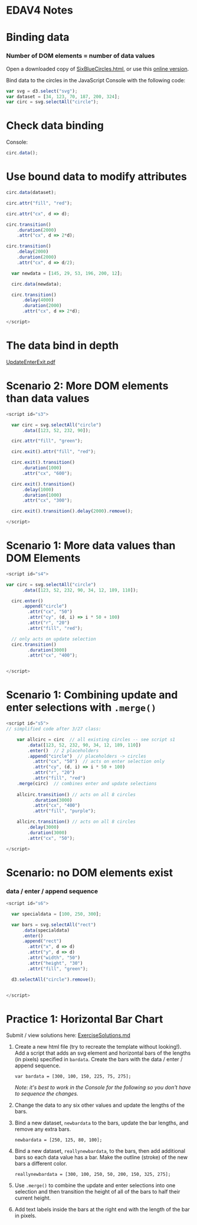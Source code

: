 EDAV4 Notes
================

Binding data
=======
### Number of DOM elements = number of data values

Open a downloaded copy of [SixBlueCircles.html](https://raw.githubusercontent.com/jtr13/D3/master/SixBlueCircles.html), or use this [online version](SixBlueCircles.html).

Bind data to the circles in the JavaScript Console with the following code:

``` js
var svg = d3.select("svg");
var dataset = [34, 123, 70, 187, 200, 324];
var circ = svg.selectAll("circle");
```

Check data binding
=======

Console:

``` js
circ.data();
```

Use bound data to modify attributes
=======
``` js
circ.data(dataset);

circ.attr("fill", "red");

circ.attr("cx", d => d);

circ.transition()
    .duration(2000)
    .attr("cx", d => 2*d);

circ.transition()
    .delay(2000)
    .duration(2000)
    .attr("cx", d => d/2);

  var newdata = [145, 29, 53, 196, 200, 12];

  circ.data(newdata);

  circ.transition()
      .delay(4000)
      .duration(2000)
      .attr("cx", d => 2*d);

</script>
```

The data bind in depth
=======
[UpdateEnterExit.pdf](UpdateEnterExit.pdf)


Scenario 2: More DOM elements than data values
=======

``` js
<script id="s3">

  var circ = svg.selectAll("circle")
      .data([123, 52, 232, 90]);

  circ.attr("fill", "green");

  circ.exit().attr("fill", "red");

  circ.exit().transition()
      .duration(1000)
      .attr("cx", "600");

  circ.exit().transition()
      .delay(1000)
      .duration(1000)
      .attr("cx", "300");

  circ.exit().transition().delay(2000).remove();

</script>
```

Scenario 1: More data values than DOM Elements
=======
``` js
<script id="s4">

var circ = svg.selectAll("circle")
      .data([123, 52, 232, 90, 34, 12, 189, 110]);

  circ.enter()
      .append("circle")
        .attr("cx", "50")
        .attr("cy", (d, i) => i * 50 + 100)
        .attr("r", "20")
        .attr("fill", "red");

  // only acts on update selection
  circ.transition()
        .duration(3000)
        .attr("cx", "400");


</script>
```

Scenario 1: Combining update and enter selections with `.merge()`
=======

``` js
<script id="s5">
// simplified code after 3/27 class:

    var allcirc = circ  // all existing circles -- see script s1
        .data([123, 52, 232, 90, 34, 12, 189, 110])
        .enter()  // 2 placeholders
        .append("circle")  // placeholders -> circles
          .attr("cx", "50")  // acts on enter selection only
          .attr("cy", (d, i) => i * 50 + 100)
          .attr("r", "20")
          .attr("fill", "red")
	.merge(circ)  // combines enter and update selections
	
    allcirc.transition() // acts on all 8 circles
          .duration(3000)
          .attr("cx", "400")
          .attr("fill", "purple");

    allcirc.transition() // acts on all 8 circles
        .delay(3000)
        .duration(3000)
        .attr("cx", "50");

</script>
```

Scenario: no DOM elements exist
=======
### data / enter / append sequence

``` js
<script id="s6">

  var specialdata = [100, 250, 300];

  var bars = svg.selectAll("rect")
      .data(specialdata)
      .enter()
      .append("rect")
        .attr("x", d => d)
        .attr("y", d => d)
        .attr("width", "50")
        .attr("height", "30")
        .attr("fill", "green");

  d3.selectAll("circle").remove();


</script>
```

Practice 1: Horizontal Bar Chart
=======



Submit / view solutions here: [ExerciseSolutions.md](ExerciseSolutions.md)

1. Create a new html file (try to recreate the template without looking!). Add a script that adds an svg element and horizontal bars of the lengths (in pixels) specified in `bardata`. Create the bars with the data / enter / append sequence.

    `var bardata = [300, 100, 150, 225, 75, 275];`
    
    *Note: it's best to work in the Console for the following so you don't have to sequence the changes.*

1. Change the data to any six other values and update the lengths of the bars.

1. Bind a new dataset, `newbardata` to the bars, update the bar lengths, and remove any extra bars.

    `newbardata = [250, 125, 80, 100];`

1. Bind a new dataset, `reallynewbardata`, to the bars, then add additional bars so each data value has a bar. Make the outline (stroke) of the new bars a different color.

    `reallynewbardata = [300, 100, 250, 50, 200, 150, 325, 275];`

1. Use `.merge()` to combine the update and enter selections into one selection and then transition the height of all of the bars to half their current height.

1. Add text labels inside the bars at the right end with the length of the bar in pixels.</p></li>
